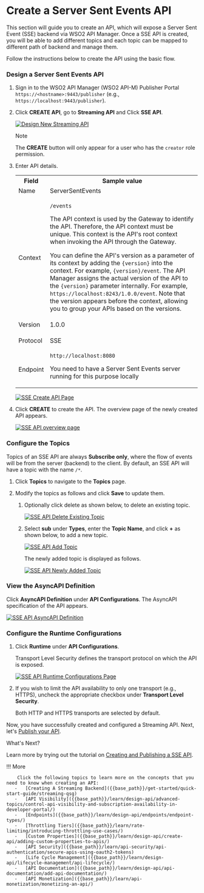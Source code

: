 # Create a Server Sent Events API

This section will guide you to create an API, which will expose a Server Sent Event (SSE) backend via WSO2 API Manager. 
Once a SSE API is created, you will be able to add different topics and each topic can be mapped to different path of backend and manage them.

Follow the instructions below to create the API using the basic flow.


### Design a Server Sent Events API

1.  Sign in to the WSO2 API Manager (WSO2 API-M) Publisher Portal `https://<hostname>:9443/publisher` (e.g., `https://localhost:9443/publisher`).

2.  Click **CREATE API**, go to **Streaming API** and Click **SSE API**.

    [![Design New Streaming API]({{base_path}}/assets/img/learn/design-api/streaming-api/design-new-streaming-api.png)]({{base_path}}/assets/img/learn/design-api/streaming-api/design-new-streaming-api.png)

    <html><div class="admonition note">
      <p class="admonition-title">Note</p>
      <p>The <b>CREATE</b> button will only appear for a user who has the <code>creator</code> role permission.</p>
      </div>
    </html>
    
3.  Enter API details. 
    
     <table>
         <colgroup>
             <col/>
             <col/>
             <col/>
         </colgroup>
         <tbody>
             <tr>
                 <th colspan="2">Field</th>
                 <th >Sample 
          value</th>
             </tr>
             <tr>
                 <td colspan="2" class="confluenceTd">Name</td>
                 <td class="confluenceTd">ServerSentEvents</td>
             </tr>
             <tr>
                 <td colspan="2" class="confluenceTd">Context</td>
                 <td class="confluenceTd">
                     <div class="content-wrapper">
                         <p>
                             <code>/events</code>
                         </p>
                         <div>
                             <div class="confluence-information-macro-body">
                                 <p>The API context is used by the Gateway to identify the API. 
          Therefore, the API context must be unique. This context is the API's root context when invoking the API through 
          the Gateway.</p>
                             </div>
                             <div class="confluence-information-macro confluence-information-macro-tip">
                                 <span class="aui-icon aui-icon-small aui-iconfont-approve confluence-information-macro-icon"></span>
                                 <div class="confluence-information-macro-body">
                                     <p>You can define the API's version as a parameter of its context by 
          adding the <code>{version}</code> into the context. For example, <code>{version}/event</code>. The API Manager 
          assigns the actual version of the API to the <code>{version}</code> parameter internally. For example, 
                                         <code>https://localhost:8243/1.0.0/event</code>. Note that the version appears before the context, allowing you to 
          group your APIs based on the versions.</p>
                                 </div>
                             </div>
                         </div>
                     </div>
                 </td>
             </tr>
             <tr>
                 <td colspan="2" class="confluenceTd">Version</td>
                 <td colspan="1" class="confluenceTd">1.0.0</td>
             </tr>
             <tr>
                 <td colspan="2" class="confluenceTd">Protocol</td>
                 <td colspan="1" class="confluenceTd">
                     <p>SSE</p>
                 </td>
             </tr>
             <tr>
                 <td colspan="2" class="confluenceTd">Endpoint</td>
                 <td colspan="1" class="confluenceTd">
                     <code>http://localhost:8080</code>
                     <p>You need to have a Server Sent Events server running for this purpose locally</p>
                 </td>
             </tr>
         </tbody>
     </table>
             
      [![SSE Create API Page]({{base_path}}/assets/img/learn/design-api/streaming-api/sse/create-sse-api-form.png)]({{base_path}}/assets/img/learn/design-api/streaming-api/sse/create-sse-api-form.png)

4.  Click **CREATE** to create the API. The overview page of the newly created API appears. 
    
    [![SSE API overview page]({{base_path}}/assets/img/learn/design-api/streaming-api/sse/sse-api-overview-page.png)]({{base_path}}/assets/img/learn/design-api/streaming-api/sse/sse-api-overview-page.png)


### Configure the Topics

Topics of an SSE API are always **Subscribe only**, where the flow of events will be from the server (backend) to the client. By default, an SSE API will have a topic with the name `/*`.

1. Click **Topics** to navigate to the **Topics** page.

2. Modify the topics as follows and click **Save** to update them.

    1. Optionally click delete as shown below, to delete an existing topic.

        [![SSE API Delete Existing Topic]({{base_path}}/assets/img/learn/design-api/streaming-api/sse/sse-api-delete-default-topic.png)]({{base_path}}/assets/img/learn/design-api/streaming-api/sse/sse-api-delete-default-topic.png)

    2. Select **sub** under **Types**, enter the **Topic Name**, and click **+** as shown below, to add a new topic.
            
       [![SSE API Add Topic]({{base_path}}/assets/img/learn/design-api/streaming-api/sse/sse-api-create-new-topic.png)]({{base_path}}/assets/img/learn/design-api/streaming-api/sse/sse-api-create-new-topic.png)
        
       The newly added topic is displayed as follows.
            
       [![SSE API Newly Added Topic]({{base_path}}/assets/img/learn/design-api/streaming-api/sse/sse-api-newly-added-topic.png)]({{base_path}}/assets/img/learn/design-api/streaming-api/sse/sse-api-newly-added-topic.png)


### View the AsyncAPI Definition

Click **AsyncAPI Definition** under **API Configurations**. The AsyncAPI specification of the API appears.
    
   [![SSE API AsyncAPI Definition]({{base_path}}/assets/img/learn/design-api/streaming-api/sse/sse-api-asyncapi.png)]({{base_path}}/assets/img/learn/design-api/streaming-api/sse/sse-api-asyncapi.png)


### Configure the Runtime Configurations

1. Click **Runtime** under **API Configurations**. 

    Transport Level Security  defines the transport protocol on which the API is exposed.  

    [![SSE API Runtime Configurations Page]({{base_path}}/assets/img/learn/design-api/streaming-api/sse/sse-api-runtime-configurations-page.png)]({{base_path}}/assets/img/learn/design-api/streaming-api/sse/sse-api-runtime-configurations-page.png)

2. If you wish to limit the API availability to only one transport (e.g., HTTPS), uncheck the appropriate checkbox under **Transport Level Security**.

    Both HTTP and HTTPS transports are selected by default.


Now, you have successfully created and configured a Streaming API. Next, let's [Publish your API]({{base_path}}/learn/design-api/publish-api/publish-an-api).

<div class="admonition note">
<p class="admonition-title">What's Next?</p>
<p>Learn more by trying out the tutorial on <a href="{{base_path}}/tutorials/streaming-api/create-and-publish-sse-api">Creating and Publishing a SSE API</a>.</p>
</div>

!!! More

        Click the following topics to learn more on the concepts that you need to know when creating an API:
       -   [Creating A Streaming Backend]({{base_path}}/get-started/quick-start-guide/streaming-qsg)
       -   [API Visibility]({{base_path}}/learn/design-api/advanced-topics/control-api-visibility-and-subscription-availability-in-developer-portal/)
       -   [Endpoints]({{base_path}}/learn/design-api/endpoints/endpoint-types/)
       -   [Throttling Tiers]({{base_path}}/learn/rate-limiting/introducing-throttling-use-cases/)
       -   [Custom Properties]({{base_path}}/learn/design-api/create-api/adding-custom-properties-to-apis/)
       -   [API Security]({{base_path}}/learn/api-security/api-authentication/secure-apis-using-oauth2-tokens)
       -   [Life Cycle Management]({{base_path}}/learn/design-api/lifecycle-management/api-lifecycle/)
       -   [API Documentation]({{base_path}}/learn/design-api/api-documentation/add-api-documentation/)
       -   [API Monetization]({{base_path}}/learn/api-monetization/monetizing-an-api/)
